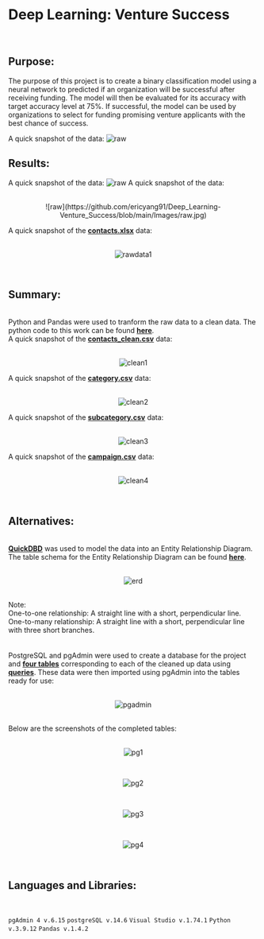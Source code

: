 # Deep Learning: Venture Success
<br>

## Purpose:

  The purpose of this project is to create a binary classification model using a neural network to predicted if an organization will be successful after receiving funding. The model will then be evaluated for its accuracy with target accuracy level at 75%. If successful, the model can be used by organizations to select for funding promising venture applicants with the best chance of success.
  
  A quick snapshot of the data:
  ![raw](https://github.com/ericyang91/Deep_Learning-Venture_Success/blob/main/Images/raw.jpg)
  
## Results:

A quick snapshot of the data:
![raw](https://github.com/ericyang91/Deep_Learning-Venture_Success/blob/main/Images/raw.jpg)
A quick snapshot of the data:
</br></br>
<p align="center">
![raw](https://github.com/ericyang91/Deep_Learning-Venture_Success/blob/main/Images/raw.jpg)
</p>
A quick snapshot of the <a href= "https://github.com/ericyang91/Crowdfunding_ETL/blob/main/Resources/contacts.xlsx"> <b>contacts.xlsx</b></a> data:
</br></br>
<p align="center">
  <img src="https://github.com/ericyang91/Crowdfunding_ETL/blob/main/Images/raw1.jpg" alt="rawdata1"/>
</p>
</br>

## Summary:
</br>
Python and Pandas were used to tranform the raw data to a clean data. The python code to this work can be found <a href="https://github.com/ericyang91/Crowdfunding_ETL/blob/main/ETL_Mini_Project_JYang.ipynb"> <b>here</b></a>.
</br>
A quick snapshot of the <a href= "https://github.com/ericyang91/Crowdfunding_ETL/blob/main/Resources/contacts_clean.csv"> <b>contacts_clean.csv</b></a> data:
</br></br>
<p align="center">
  <img src="https://github.com/ericyang91/Crowdfunding_ETL/blob/main/Images/clean1.jpg" alt="clean1"/>
</p>
A quick snapshot of the <a href= "https://github.com/ericyang91/Crowdfunding_ETL/blob/main/Resources/category.csv"> <b>category.csv</b></a> data:
</br></br>
<p align="center">
  <img src="https://github.com/ericyang91/Crowdfunding_ETL/blob/main/Images/clean2.jpg" alt="clean2"/>
</p>
A quick snapshot of the <a href= "https://github.com/ericyang91/Crowdfunding_ETL/blob/main/Resources/subcategory.csv"> <b>subcategory.csv</b></a> data:
</br></br>
<p align="center">
  <img src="https://github.com/ericyang91/Crowdfunding_ETL/blob/main/Images/clean3.jpg" alt="clean3"/>
</p>
A quick snapshot of the <a href= "https://github.com/ericyang91/Crowdfunding_ETL/blob/main/Resources/campaign.csv"> <b>campaign.csv</b></a> data:
</br></br>
<p align="center">
  <img src="https://github.com/ericyang91/Crowdfunding_ETL/blob/main/Images/clean4.jpg" alt="clean4"/>
</p>
</br>

## Alternatives:

</br>
<a href="https://app.quickdatabasediagrams.com/"> <b>QuickDBD</b></a> was used to model the data into an Entity Relationship Diagram. The table schema for the Entity Relationship Diagram can be found <a href="https://github.com/ericyang91/Crowdfunding_ETL/blob/main/Entity%20Relationship%20Diagram/QuickDBD-Free%20Diagram.sql"> <b>here</b></a>.
</br>
</br>
<p align="center">
  <img src="https://github.com/ericyang91/Crowdfunding_ETL/blob/main/Entity%20Relationship%20Diagram/QuickDBD-Free%20Diagram.png" alt="erd"/>
</p>
</br>
Note:
</br>
One-to-one relationship: A straight line with a short, perpendicular line.
</br>
One-to-many relationship: A straight line with a short, perpendicular line with three short branches.
</br>
</br>
</br>
PostgreSQL and pgAdmin were used to create a database for the project and <a href="https://github.com/ericyang91/Crowdfunding_ETL/blob/main/crowdfunding_db_schema.sql"> <b>four tables</b></a> corresponding to each of the cleaned up data using <a href="https://github.com/ericyang91/Crowdfunding_ETL/blob/main/Queries.sql"> <b>queries</b></a>. These data were then imported using pgAdmin into the tables ready for use:
</br>
</br>
<p align="center">
  <img src="https://github.com/ericyang91/Crowdfunding_ETL/blob/main/Images/pgadmin.jpg" alt="pgadmin"/>
</p>
</br>
Below are the screenshots of the completed tables:
</br>
</br>
<p align="center">
  <img src="https://github.com/ericyang91/Crowdfunding_ETL/blob/main/Images/pg1.jpg" alt="pg1"/>
</p>
</br>
<p align="center">
  <img src="https://github.com/ericyang91/Crowdfunding_ETL/blob/main/Images/pg2.jpg" alt="pg2"/>
</p>
</br>
<p align="center">
  <img src="https://github.com/ericyang91/Crowdfunding_ETL/blob/main/Images/pg3.jpg" alt="pg3"/>
</p>
</br>
<p align="center">
  <img src="https://github.com/ericyang91/Crowdfunding_ETL/blob/main/Images/pg4.jpg" alt="pg4"/>
</p>
</br>





## Languages and Libraries:
</br>

`pgAdmin 4 v.6.15`
`postgreSQL v.14.6`
`Visual Studio v.1.74.1`
`Python v.3.9.12`
`Pandas v.1.4.2`
